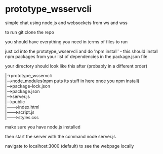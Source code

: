 # prototype_wsservcli
simple chat using node.js and websockets from ws and wss 

to run git clone the repo

you should have everything you need in terms of files to run

just cd into the prototype_wsservcli and do 'npm install' - this should install npm packages from your list of dependencies in the package.json file

your directory should look like this after (probably in a different order)

|->prototype_wsservcli <br/>
|-->node_modules(npm puts its stuff in here once you npm install) <br/>
|-->package-lock.json <br/>
|-->package.json <br/>
|-->server.js <br/>
|-->public <br/>
|--->index.html <br/>
|--->script.js <br/>
|--->styles.css <br/>

make sure you have node.js installed

then start the server with the command node server.js

navigate to localhost:3000 (default) to see the webpage locally
